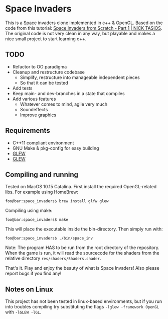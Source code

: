 # Space Invaders
This is a Space invaders clone implemented in c++ & OpenGL. Based on the code from this tutorial: [Space Invaders from Scratch - Part 1 | NICK TASIOS](http://nicktasios.nl/posts/space-invaders-from-scratch-part-1.html). The original code is not very clean in any way, but playable and makes a nice small project to start learning c++.

## TODO
* Refactor to OO paradigma
* Cleanup and restructure codebase
  * Simplify, restructure into manageable independent pieces
  * So that it can be tested
* Add tests
* Keep main- and dev-branches in a state that compiles
* Add various features
  * Whatever comes to mind, agile very much
  * Soundeffects
  * Improve graphics

## Requirements
* C++11 compliant environment
* GNU Make & pkg-config for easy building
* [GLFW](https://www.glfw.org/index.html)
* [GLEW](http://glew.sourceforge.net/)

## Compiling and running
Tested on MacOS 10.15 Catalina. First install the required OpenGL-related libs. For example using HomeBrew:
```console
foo@bar:space_invaders$ brew install glfw glew
```
Compiling using make:
```console
foo@bar:space_invaders$ make
```
This will place the executable inside the bin-directory. Then simply run with:
```console
foo@bar:space_invaders$ ./bin/space_inv
```
Note: The program HAS to be run from the root directory of the repository. When the game is run, it will read the sourcecode for the shaders from the relative directory `res/shaders/Shaders.shader`. 

That's it. Play and enjoy the beauty of what is Space Invaders! Also please report bugs if you find any!

## Notes on Linux
This project has not been tested in linux-based environments, but if you run into troubles compiling try substituting the flags `-lglew -framework OpenGL` with `-lGLEW -lGL`.
